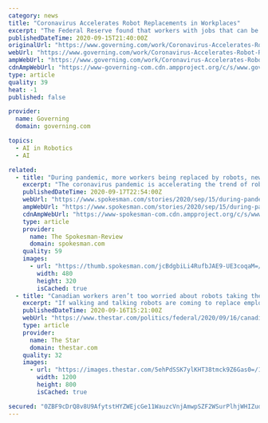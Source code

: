 ```yaml
---
category: news
title: "Coronavirus Accelerates Robot Replacements in Workplaces"
excerpt: "The Federal Reserve found that workers with jobs that can be done by machines are experiencing layoffs at a greater rate with the pandemic. Workers of color are especially hard-hit by this trend."
publishedDateTime: 2020-09-15T21:40:00Z
originalUrl: "https://www.governing.com/work/Coronavirus-Accelerates-Robot-Replacements-in-Workplaces.html"
webUrl: "https://www.governing.com/work/Coronavirus-Accelerates-Robot-Replacements-in-Workplaces.html"
ampWebUrl: "https://www.governing.com/work/Coronavirus-Accelerates-Robot-Replacements-in-Workplaces.html?AMP"
cdnAmpWebUrl: "https://www-governing-com.cdn.ampproject.org/c/s/www.governing.com/work/Coronavirus-Accelerates-Robot-Replacements-in-Workplaces.html?AMP"
type: article
quality: 39
heat: -1
published: false

provider:
  name: Governing
  domain: governing.com

topics:
  - AI in Robotics
  - AI

related:
  - title: "During pandemic, more workers being replaced by robots, new study finds"
    excerpt: "The coronavirus pandemic is accelerating the trend of robots replacing humans in the workplace, which could result in a recovery from recession that nonetheless costs jobs, according to a new report."
    publishedDateTime: 2020-09-17T22:54:00Z
    webUrl: "https://www.spokesman.com/stories/2020/sep/15/during-pandemic-more-workers-being-replaced-by-rob/"
    ampWebUrl: "https://www.spokesman.com/stories/2020/sep/15/during-pandemic-more-workers-being-replaced-by-rob/?amp-content=amp"
    cdnAmpWebUrl: "https://www-spokesman-com.cdn.ampproject.org/c/s/www.spokesman.com/stories/2020/sep/15/during-pandemic-more-workers-being-replaced-by-rob/?amp-content=amp"
    type: article
    provider:
      name: The Spokesman-Review
      domain: spokesman.com
    quality: 59
    images:
      - url: "https://thumb.spokesman.com/jcBdgbiLi4RufbJAE9-UE3coqaM=/480x0/media.spokesman.com/photos/2020/09/17/5f62741253474.hires.jpg"
        width: 480
        height: 320
        isCached: true
  - title: "Canadian workers aren’t too worried about robots taking their jobs, web survey finds"
    excerpt: "If walking and talking robots are coming to replace employees at counters, desks and tills, Canadians don’t appear to be too concerned about it."
    publishedDateTime: 2020-09-16T15:21:00Z
    webUrl: "https://www.thestar.com/politics/federal/2020/09/16/canadian-workers-arent-too-worried-about-robots-taking-their-jobs-web-survey-finds.html"
    type: article
    provider:
      name: The Star
      domain: thestar.com
    quality: 32
    images:
      - url: "https://images.thestar.com/5ehPdSSK7ylKHT38tmck9Z6Gas0=/1200x800/smart/filters:cb(1600270436116)/https://www.thestar.com/content/dam/thestar/politics/federal/2020/09/16/canadian-workers-arent-too-worried-about-robots-taking-their-jobs-web-survey-finds/robot.jpg"
        width: 1200
        height: 800
        isCached: true

secured: "0ZBF9cDrQ8v8U9AfytstHYZWEjcGe11WauzcVnjAmwpSZF2WSurPlhjWHIZudQrPuVynn3fN0u0u25fQ8/OfyjO5Hn+DoyLssTAxGcgSrB8uKbLTM/SfVugF0QahGBkutwPmqwuLxJ2MvnuOAtja8gC736HKsK4qTZ3pJUB2Fk6PE/rP7dDwUsxIAOgRUYw9seWKhhF00SLzsCUqDOT5lOEXCtTPkivdWaOFH9C+0FPco8dVCwKVHH1CU+5y7HXL6Elc0ce5p2czdVH0p5F+Bif2K6xtCa5y/I7z0czsdw7sdZ7j5A/VQSQbTlCcg9OxOg4LOyOrssQ4xqk0f8mEssXk4ED1QDfhnGklNQtx598=;5oBLaWEzjI+jfQMLlXR4Zg=="
---
```


